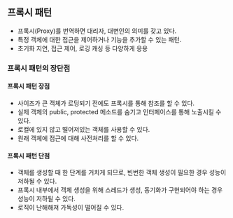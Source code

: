 ## 프록시 패턴
- 프록시(Proxy)를 번역하면 대리자, 대변인의 의미를 갖고 있다.
- 특정 객체에 대한 접근을 제어하거나 기능을 추가할 수 있는 패턴.
- 초기화 지연, 접근 제어, 로깅 캐싱 등 다양하게 응용
### 프록시 패턴의 장단점
#### 프록시 패턴 장점
- 사이즈가 큰 객체가 로딩되기 전에도 프록시를 통해 참조를 할 수 있다.
- 실제 객체의 public, protected 메소드를 숨기고 인터페이스를 통해 노출시킬 수 있다.
- 로컬에 있지 않고 떨어져있는 객체를 사용할 수 있다.
- 원래 객체에 접근에 대해 사전처리를 할 수 있다.
#### 프록시 패턴 단점
- 객체를 생성할 때 한 단계를 거치게 되므로, 빈번한 객체 생성이 필요한 경우 성능이 저하될 수 있다.
- 프록시 내부에서 객체 생성을 위해 스레드가 생성, 동기화가 구현되어야 하는 경우 성능이 저하될 수 있다.
- 로직이 난해해져 가독성이 떨어질 수 있다.

